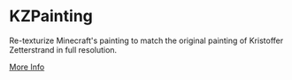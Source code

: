 # KZPainting
Re-texturize Minecraft's painting to match the original painting of Kristoffer Zetterstrand in full resolution.

[More Info](https://www.yuandaliu.me/projects/kzpainting)
